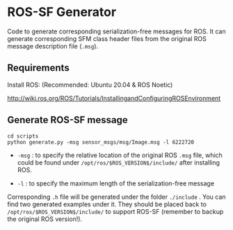 # ROS-SF Generator

Code to generate corresponding serialization-free messages for ROS. It can generate corresponding SFM class header files from the original ROS message description file  (`.msg`).



## Requirements

Install ROS: (Recommended: Ubuntu 20.04 & ROS Noetic)

http://wiki.ros.org/ROS/Tutorials/InstallingandConfiguringROSEnvironment



## Generate ROS-SF message

```
cd scripts
python generate.py -msg sensor_msgs/msg/Image.msg -l 6222720
```

+ `-msg` : to specify the relative location of the original ROS `.msg` file, which could be found under `/opt/ros/$ROS_VERSION$/include/` after installing ROS. 

+ `-l` : to specify the maximum length of the serialization-free message

Corresponding `.h` file will be generated under the folder `./include` . You can find two generated examples under it. They should be placed back to `/opt/ros/$ROS_VERSION$/include/`  to support ROS-SF (remember to backup the original ROS version!).
